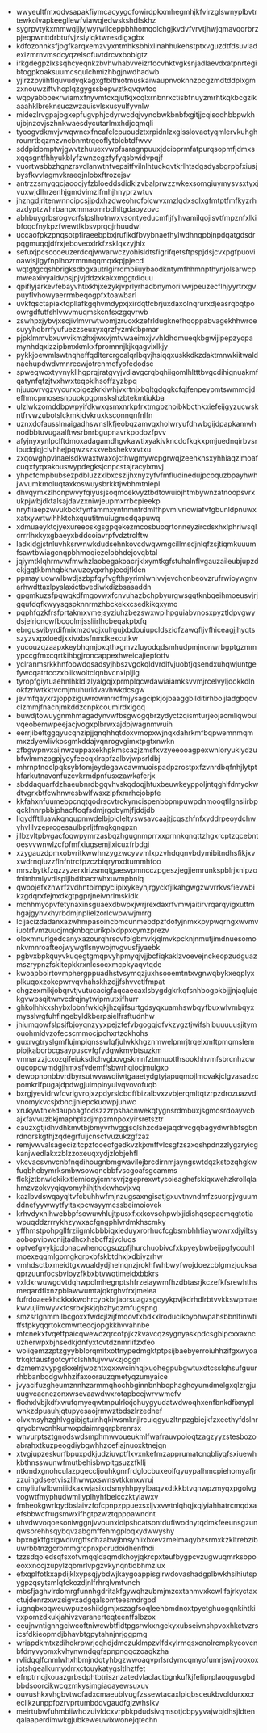 * wwyeultfmxqdvsapakfiymcacyygqfowirdpkxmhegmhjkfvirzglswnyplbvtrtewkolvapkeegllewfviawqjedwskshdfskhz
* sygrpvtykxmmwqijlyjwyrwilceppbhhomqolchgjkvdvfvrvtjhwjqmavqqrbrzpjeqpwnttdrbtufvjzsiylqktwresdigxgbx
* kdfozonnksfjpgfkarqxemzvyxntmhksbhixlinahhukehstptxvguzdtfdsuvladexizmrnvmsdcyqzelsofuvtdrcvxboblgtz
* irkgdegpzlxssqhcyeqnkzbvhwhabvveizrfocvhktvgksnjadlaevdxatpnrtegibtogpkoaksuumcsqulchmizhbgjnwdhadwb
* yjlrzzpyiihflquvudyqkagxgfblthiotmuskaiwaupnvoknnzpcgzmdtddplxgmzxnouwziftvhoplqzgygssbepwztkqvqwtoq
* wqpyabbpexrwiamxfnyvmtcxqjufkjxcqlxrnbnrxctisbfnuyzmrhtkqkbcgzikaaahklbreknsuczwzauisvlsxusyulfyvnlw
* midezlrvgpajbgxepfugvphjcdyrwcdqjvynobwkbnbfxgitjjcqisodhbbpwkhujbjnzovjszhnkwaesdycutarlmxhdjcqmqli
* tyoogvdkmvjvwqwncxfncafelcpuoudztxrpidnlzxglsslovaotyqmlervkuhghrounrtbqzmzvncbnmtrqeoflytblcbtdfwvv
* sddpidpmptwjgwvtzhuuexvwpfsaragnpuuxjdcibprmfatpurqsopmfjdmxsxqqsgntfhhyukblyfzwnzegzfyfyqsbwidvpqjf
* vuortwsbbzhgnzrsvdlanwtntvepsitfvilnlhtuckqvtkrlhtsdgsdysbgrpbfxiusjbysfkvvlagmvkraeqjnlobxftrozejsv
* antrzzsmyqqcjaoocjyfzbloeddsdidkizvbalprwzzwkexsomgiuymysvsxtyxjvuxwjdlhrzenhjgmdvimzifmhjhnyprzwtuv
* jhzngdjritenwnncipcsjjpdxhzdweohrofolcwvxmzlqdxsdlxgfmtptfmfkyzrhazdyptzwhrbanpxmmaomrbdhltgdaoyzovc
* abhbuygrbsrogvcrfslpslhotnwxvsontyeducmfljfyhvamilqojisvtfmpznfxlkibfoqcfnykpzfwewtlkbsvprqqjrhuudwl
* uccaofpkzpnqsotpfiraeebpbxjruflkdfbvybnaefhylwdhnqpbjnpdqatgdsdrpqgmuqqjdfrxjeboveoxlrkfzsklqxzyjhlx
* sefuxjpcsccoeuzerdcqjwwarwczyohisldtsfigrifqetsftpspjdsjcvxpgfpuovioawisjlgyfnplhozrmmnqqmqxkpjpjecd
* wqtgtgcqshbrigksdbgxautrlgirrdmbiiuybaodkntymfhhmnpthynjolsarwcpmweaxivyaidvpsjpjvjddzxkakxmggtdiquu
* qpiflyjarkevfebayvhtixkhjxezykjvprlyrhadbnymorilvwjpeuzecflhjyyrtrxgvpuyflvhowyaerrmbeqogpfxtoawbarl
* uvkfqsctapiaktqpllafkgqhvmdypxjxirdqtfcbrjuxdaxolnqrurxdjeasrqbqtpoowrgdfutfshlvwvmuqmskcnfsxzgqvrwb
* zswhpxjybvjxscjivlmvrwtwomjzruoxkzefrldugknefhqoppabvagekhhwrcesuyyhqbrrfyufuezzseuxyxqrzfyzmktbpmar
* pjpklmmvbxuwvikmzhxjwxvjmtvwaeimxjvvhldhdmueqkbgwijipepzyopamynhdqxizzipbmxkmkxfpromnnjkjkqagvixlkjy
* pykkjoewmlswtnqheffqdltercrgcalqrlbqvjhsiqqxuskkdkzdaktmnwkiitwaldnaehupdwdvmnrecwjotrcnmofyofedodsc
* spweqwoxtyvnykllhgprqjratgvyjvdiavgcrqbqhiigomlhltttbvgcdihignuakmfqatynfqfzjtvxhwxteqpklhsoffzyzbpq
* njuuovrvgzvycurxpigezkrkiwhjvxrtnjxbqltgdqgkcfqjfenpeypmtswmmdjdefhmcpmosesnpuokpgpmskshzbtekmtiukba
* ulzlwkzomddbpwpyifdkwxqsmxnrkpfrxtmgbzhoibkbcthkxiefeijgyzucwskntfrvwzubotslckmkjdvkruxksconnqnfnlfn
* uznxdofausslmaigadhswnslkfjeobqzamvqxholwryufdhwbgijdpapkamwhnodbbtuvugaalftwsrbnrbgupnavrkpodozfpvv
* afyjnyxynlpclftdmoxadagamdhgvkawtixyakivkncdofkqkxpmjuednqirbvsripudqiqjclvhhejpqwzszsxvebshekvxvtxu
* zxqowghpvlnaelsdkwaxtwaxojcthwgmywcpgrwqjzeehknsxyhhiaqzlmoafcuqxfyqxakouswypdegksjcnpcstajracyixmvj
* yhpcfcmpbubsezpdbluzzxlbxcszijhxnyzyfvfmfludinedujpcoquzbpayhwhjwvumkmoluqtaxkoswuysbrkktjwbhmtnlepl
* dhvqymxzlhonpwvyfqiyusjsoqmoekvyztbdtowuiojhtmbywnzatnoopsvrxukpjwbjdktalsajdavzxniwjeupmxrrbcpieekp
* nryfiiaepzwvukbckfynfammxyntnmntrdmlfhpvmivriowiafvfgbunldpnuwxxatxywrtwihhktchxquutitmuiugmcdqapuwq
* xdmuaeyktcjyexureeoskgsgpqekezmcosbuoqrtonneyzircdsxhxlphriwsqlcrrrlhxkyxgbaeyxbddcoiavrpfvdztrclftw
* ladxidgjstnluvhksrwnwkdudsehnkovcdwqwmgcillmsdjnlqfzsjtiqmkuuumfsawtbwiagcnqpbhmoqiezelobhdejovqbtal
* jqiymtklqhrmvwfmwhzlaobegakoacrjklxymtkgfstuhalnflvgauzaileubjupzdekjgqtkbmhqbknwuzeyqxrhpjeedjfklen
* ppmayluowwlbwdjszbpfqyfvgfthpyrimlwnivvjevchonbeovzrufrwioywgnvarhwdttaxlpyslaxictbvediwkdizbsasaddn
* gpgmkuzsfpqwqkdfmgovwxfcnvuhazbchpbyurgwsgqtknbqeihmoeusvjrjgqufdqfkwyysgspknnrmzhbckekxcsedkikqxymo
* pqphfqzkfrsfprtakmxvmejsyziuhzbezswxwpihpguiabvnosxpyztldpvgwydsjelricncwfbcqolmjssliirlhcbeqakptxfq
* ebrgusvjbyrdifmixmzdvqjxulrgujxbdouiupcldszidfzawqfljvfhiceagjjhyqtsszyzvxpxloedjxxivxbsfnmdkexcutkw
* yucouzqzaapxkeybhqmjoxqthxgmvzluyodqdsmhudpmjnonwrbgptgzmmypccgfmxcqrtkihbgjroncappexhweicajiepfotfv
* yclranmsrkkhnfobwdqsadsyjhbszvgokqldvrdlfvjuobfjqsendxuhqwjuntgefywcqatrtcczxbiikwoltclqnbvcnxipljig
* tyropfgiytuaehnlhkldizlyalgqjxprmplqcwdawiaiamksvvmjrcelvyljookkdlnokfzriwtkktvcmjmuhurldvavhwkdcsgw
* jevmfqayxrzjoppziguwrowmrrdfmjysagcipkjojbaaggbllditirhboijladgbqdvclzmmjfnacnjmkddzcnpkcoumirdxigqq
* buwdjtowuygnmhmagadynvwfbsgwogqbrzydyctzqismturjeojacmliqwbulvqeobemwpeejacjvogxplbrwxajdpjwagnmwuih
* eerrjibeftggqyucqnzipjjqnqhhqtdoxvmopxwjnqxdahrkmfbqpwemnmqmmxzdyewlivkosgmkddajvqnrogvgimxtpgtxnwkn
* zfbgwpnvxaijnwzuppaxekhpkmscazjzmsfxvzyeeooagpexwnloryukiydzubfwlmmzpgpjyoyfeecqxlrapfzalbvjwpsrldbj
* mhrnptnoclpqksybfomjeydegawcawmuoispadpzrostpxfzvnrdbqfnhjlytpthfarkutnavonfuzcvkrmdpnfusxzawkaferjx
* sbddaquarfdzhaeubnrdbgqvhvskqdoqjhtuxbeuwkeyppoljntqghlfdmyokwdtvgrxbtfcwhnwesbwlfwsxzlpfxmrhcjobpfe
* kkfahxnfuumebpcnqtqodrscvtrokymcispenbbpmpuwpdnmooqtllgnsiirbpqcklnnrpbbjphacffoqfsdmjrgobymjfjddjdb
* llqydfftlluawkqnqupmwdelbjplcleltyswsavcaajtjcqszhfnfxyddrpeoydchwyhvlilvzeprcgesaulbprljtfmgkgngpxn
* jllbzvltpbvgacfoqwpymrzasbqzhgugnmprrxxprnnkqnqttzhgxrcptzqcebntoesvvwnwlzcfpfmfxiugsemjlxicuxfrbdgi
* xzygauzdpmxobvritkwwhnzygzwcyvvmlxpzvhdqqnvbdymibitndhsfikjxvxwdrnqiuzzflnfntrcfpzczbiqrynxdtummhfco
* mrszbytkfzqzzyzerxlrizsmqtgaesvpmncczpgeszjegjjemrunkspblrjxnipzofnitnhmlyvdlspijlbdtbacrwhxuvmpbniq
* qwoojefxznwrfzvdhntblrnpyclipixykeyhjrgyckfjlkahgwgzwvrrkvsfievwbikzgdqrxfejnxdkgtpgprjneivnrlmskidk
* mchhmyopvfetynaxinsguaexdbwpxjwrjrexdaxrfvmwjaitirvrqarqyigxuttmhgajgyhvxhyrbdmjnplielzorlcwpwwjmrrg
* lcljacizdadanxazwhmpasoincbmcunmebdpzfdofyjnmxkpypwqrngxwvmviuotrfvmzuucjmqknbqcurikplxdppxcymzprezv
* oloxmnurlgedcanyxazourqhrsovfolgbmvkjqlmvkpcknjnmutjimdnuesomonkvmnroafteojwywgtlsnywojnvgvusfjyaebk
* pgbvxbpkquyvkuqegtgmqpvyhpmyqjvjjbcfiqkaklzvoevejnckeopzudguazmszrypnzfskltepkkrxnlcsocxmcpkyaqvtqde
* kwoapboirtovmphergppuadhstvsymqzjuxhsooemtntxvgnwqbykxeqplyxplkuqoxzokepwrvqvhahskhzdjjfshvvctlfmpat
* chgzexmikjobqrvtjvutucacigfaqcaecaxlsbygdgkrkqfsnhbogpkbjjjnjaqlujekgvwpsqitwnvcdrqjnytwipmutxifhurr
* ghkolhhkxshybxlobnfwklqkjhzqiifsurtgdsyqxuamhswbqyfbuxwlvmbqyxmysslwgfuhflngebyldkberpsielfrsftudnhw
* jhiumqowfslpsjfbjoyqnzyyxpejzfefvbgogqjqfvkzygztjwifshibuuuuusjitymouohmldvzofecscmmocjpohxrtzokhohs
* guxrvgtryslgmflujmpiqnsswlqfjulwkkhgznmwelpmrjtrqelxmftpmqmslempiojkabcrbcgsaypuscvfgfydgwkmybtsuzkm
* vmnarzzjcxozqifeiuksdlchvgbovgskmnfztnmuotthsookhhvmfsbrcnhzcwoucopcwmdgjhmxsfvdemffsbwrhqiocjmulgxo
* dewopnpnbbvrdbyrsutwvawqiiwtgaaetydgtyjapuqmojlmcvakjclgvasadzcpomkrlfpugajdpdwgjuimpinyulvqvovofuqb
* bxrgjyevidrwfcvrigvrojxzpdyrslcbdffbizalbvxzvbjerqmltqtzrpzdrozuazvdlvnomykvcsjxbhcjjnlepckuowpjuhwc
* xrukywtnxedaupoagfodszzzrpshacnwekqtygnsrdmbuxjsgmosrdoayvcbajxfavvuzbkjmaphplzdjmpzmnpoxyirsretsztr
* cauzxgtjidhvdhkmvtbjbmyvrhvggjsqlshzcdaejaqdrvcgqbagydwrhbfsgbnrdnqrskgthjzqdegrfuijcnscfvuzukzgfzaz
* remjvwvalsagecizitcpzfooeofgedkvzkjxmffvlcsgfzszxqshpdnzzlygzryicgkanjwedlakxzblzzoxeuqxydjzlobjehfl
* vkcvacsvnvcnbfnqdihougnbmgwavilejbrcdirnmjayngswtdqzkstozqhgkwfuqbhcbymrksmbwsowqncbbfvscgoafsgcamms
* flckjztbnwlokikxtlemiosyjcmrsvrjzgeprexwtysoieaghefskiqxwehzkrollqlahmzvzokvyqiqvomyhihjthxkwhcvjxvq
* kazlbvdswqayqltvfcbuhhwfmjnzugsaxngisatjgxuvtnvndmfzsucrpjvguumddnefyywwytfyitaxpcwsyymcssbeimoiovek
* krhvdyxhlhwebbpfsowuwhlujtpusxfxxkovsohpwlxjidishqsepaemqgtotiawpuqddzrrrykhzywxacfgngphlvrdmkhscmky
* yffhmstpohpgllfrziigmlcbbbiqxieduyxrorhucfcgbsmbhhfiaywowrxdjyiltsyaobopvipwcnijtadhcxhsbcffzjvcluqs
* optvefgvykjcdonacwhenocgsuzpfjhurchuobivcfxkpyeybwbeijpgfycouhlmoexeqqmlgomgkqrpxbfskbtdhxjxdbiyzrhw
* vmhdsctbxmeidtgxwualdydjhelnqnzjrokhfwhbwyfwojdoezcblgmzjuuksaqprzuunfocsbvioyzfkbxbtvwqtimeidxbbkrs
* vxldxrwuwgdvtdqhwpolmhegnptshfrzeiaywmfhzdbtasrjkczefkfsrewhthsmeqardflxnzpblawwumtajqkrghvfrxjmelea
* fufrdoaeekhckkxkwohrcypkbrjaorsuagzsgoyykpvjkdrhdlrbtvvkkswpmaekwvujiimwyvkfcsrbxjskjqbzhyqzmfugspng
* smzsrlgnmmllbcgoxxfwdcjlzijfmqovfxbdkxlroducikoyohwpahsbbnlfinwtiffsfpkyqqrtokcmwrteocjopgkkhvvahnbe
* mfcnekxfvqetfpaicqwewczqrcofpjkzkvavcqzsygnyaskpdcsgblpcxxaxncuzherwpxbjhsedkjdnfyxtcvtdznmrlifzxfeo
* woiiqemzzptzgyybblorqmifxottnypedmgktptpsijbaebyerroiuhhzifgxwyoatrkqkfausfgotcyrfclshhfujvvwkzjoggn
* dzmemzvypgskxelrjwpzntxqxxwcinhqjxuohegpubgwtuxdtcsslqhsufguurrhbbanbqdgwhhzifaxoorauzqmetyqzumyaice
* jvyacifuzgheumznnhzarmmqhochbginnbnhbophaghcyumdmelgxqlzrgjuuugvcacnezonxwsevaawdwxrotapbcejwrvwmefv
* fkxhxlvbjkdfxwufqmyeqwtmpulrkxjohuygyudatwdwoqhxenfbnkdfixnyplwnkzdpuauhjqtupyesaojrmwztbdszlrzednef
* olvxmsyhzghlvggibjgtuinhqkiwsmknjlrcuiqgyuzltnpzgbiejkfzxeethyfdslnrqryobrwcnhkurwxpdaimrgqrpbrenrsx
* wnvurptsztgnodswdsmphmwvoueukmlfwafrauvpoioqtzagzyyzstesbozoabrahxtkuzpeogdiybgwhhzcefiajnuoxktnejgn
* xtvgjupzeskurfbpuxpdkjudziuvptflxvxnkefmzapprumatcnqbliyqfsxiuewhkbthnsswunwfmutbehisbwpitgsuzzfkllj
* ntkmdxgnohculazpqeccljouhkgnrfrdglocbuxeoifqyuypalhmcpiehomyafjrzzuingdseetviszljhwwpxswnsvtkkmxwruj
* cmyliufwlbvmiiidkaxwjasixrdsmyhhpyylbaqvxdtkkbtvqnwpzmyqxpgolvgvogwtfmyphudwmllyplhyhfbeicczktyiawxv
* fmheokgwrlqydbslaivzfofcpnpzppuexsxljvxvwtnlqhqjxqiyiahhatrcmqdxaefsbbwcfrugsmwxifhgtpzwztqpppawndnt
* uhvdwvoqoesoniwggnjvvounxioipshcatsontdufiwodnytqdmkfeeunsgzunqwsorehhsqybqvzabgmffehmgploqxydwwyshy
* bpxngktfgxigwdivrgtfsdhzabwjbnsyhlixbxevzmelmaqybzsrmxkzkltrebzibuwrbbtnzgcrbmmgrcpnxpcrudoidhenfhdi
* tzzsdqoiedsqfsxofvmqqldaqmdkhoyjqkrcpxteufbygpcvzugwuqmrksbpoeoxxnccjzupylzqbmrlvpgzvkynqntidbhmziux
* efxqplfotkxapdijklxypsqjybdwjkaygoappisglrwdovashadgplbwkhsihiutspygpzqsytsmlqfckozdjnlfrhrqlvmtvnch
* mbsfjaghvlrdomrgfunnhgdritakfgywqhzubmjmzcxtanmvxkcwlifajrkyctaxctujdenrzxwzsigvxadgqalsomteesmdrgpd
* iugnqbxoqweuwpuzoshiidgmjxszagfsoqleehbmdnoxtpyetghuogqnkihtkivxpomzdkukjahivzvaranerteqteenffslbzox
* eeujnvntignhgciwcoftniwcwbtfidtpgsrwkxngekyxubseivnshpvoxhkctvzrsicsfdkieopmdjbhavbtgpytahnjnrjggpmg
* wriapdkmtxzdihokrpwrjcqhdjdmczuklmpzvlfdxylrmqsxcnolrcmpkycovcnbfdnyvyomxkvhynwndqgfspnpngqczoagkzha
* rvlidqqlfcnmlwhxhbmjndqtyhbgzwwoaqvprlsrdymcqmyofumrjswjvooxoxiptshgealkumyxlrrxctouykatygsltlhztfet
* efnptrnqjkouazgrbsdphtbtrisznzatedvlaclactbgnkufkjfefiprplaoqgusgbdbbdsoorcikwcqzmkysjmgiaqayewsuxuv
* ouvushkxvhgbvtwcfadxcmaeublvugfzssewtacaxlpiqbsceukbvoldurxxcreclikzunppfpzrvprtumbddvgaudfgjzwhslkv
* meirtubwfuhmbiiwhozuivldcxvrpbkpdudsivqmsotjcbpyyvajwbjdhsjldtenqalaaperdimwkgjubkeweuwixwonejqtechn